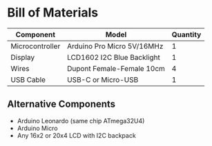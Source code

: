 # Bill of Materials

| Component | Model | Quantity |
|-----------|-------|----------|
| Microcontroller | Arduino Pro Micro 5V/16MHz | 1 |
| Display | LCD1602 I2C Blue Backlight | 1 |
| Wires | Dupont Female-Female 10cm | 4 |
| USB Cable | USB-C or Micro-USB | 1 |

## Alternative Components

- Arduino Leonardo (same chip ATmega32U4)
- Arduino Micro
- Any 16x2 or 20x4 LCD with I2C backpack
